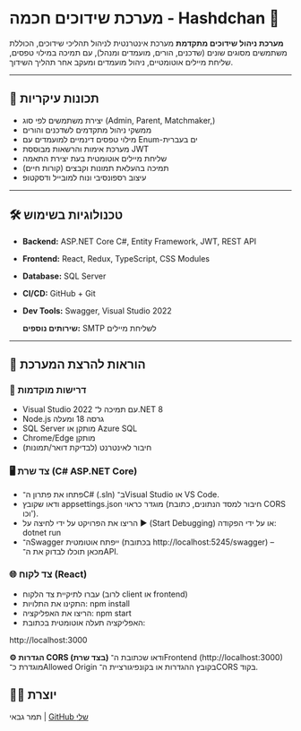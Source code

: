 # מערכת שידוכים חכמה - Hashdchan 💍


**מערכת ניהול שידוכים מתקדמת**
מערכת אינטרנטית לניהול תהליכי שידוכים, הכוללת משתמשים מסוגים שונים (שדכנים, הורים, מועמדים ומנהל), עם תמיכה במילוי טפסים, שליחת מיילים אוטומטיים, ניהול מועמדים ומעקב אחר תהליך השידוך.

---

## 🚀 תכונות עיקריות

- יצירת משתמשים לפי סוג (Admin, Parent, Matchmaker,)
- ממשקי ניהול מתקדמים לשדכנים והורים
- מילוי טפסים דינמיים למועמדים עם Enum-ים בעברית
- מערכת אימות והרשאות מבוססת JWT
- שליחת מיילים אוטומטית בעת יצירת התאמה
- תמיכה בהעלאת תמונות וקבצים (קורות חיים)
- עיצוב רספונסיבי ונוח למובייל ודסקטופ

---

## 🛠 טכנולוגיות בשימוש  
- **Backend:** ASP.NET Core C#, Entity Framework, JWT, REST API   
- **Frontend:** React, Redux, TypeScript, CSS Modules  
- **Database:** SQL Server  
- **CI/CD:** GitHub + Git  
- **Dev Tools:** Swagger, Visual Studio 2022

  **שירותים נוספים:** SMTP לשליחת מיילים

---

## 🚀 הוראות להרצת המערכת

### 🧠 דרישות מוקדמות
- Visual Studio 2022 עם תמיכה ל־.NET 8  
- Node.js גרסה 18 ומעלה  
- SQL Server מותקן או Azure SQL  
- Chrome/Edge מותקן  
- חיבור לאינטרנט (לבדיקת דואר/תמונות)

### 🖥️ צד שרת (C# ASP.NET Core)
- פתחו את פתרון ה־C# (.sln) ב־Visual Studio או VS Code.
- ודאו שקובץ appsettings.json מוגדר כראוי (חיבור למסד הנתונים, כתובת CORS וכו').
- הריצו את הפרויקט על ידי לחיצה על ▶️ (Start Debugging) או על ידי הפקודה:  dotnet run
- ה־Swagger ייפתח אוטומטית (בכתובת http://localhost:5245/swagger) – מכאן תוכלו לבדוק את ה־API.

### 🌐 צד לקוח (React)
- עברו לתיקיית צד הלקוח (לרוב client או frontend)
- התקינו את התלויות:
npm install
- הריצו את האפליקציה:
npm start
- האפליקציה תעלה אוטומטית בכתובת:

http://localhost:3000

**⚙️ הגדרות CORS (בצד שרת)**
ודאו שכתובת ה־Frontend (http://localhost:3000) מוגדרת כ־Allowed Origin בקובץ ההגדרות או בקונפיגורציית ה־CORS בקוד.

## 👩‍💻 יוצרת
תמר גבאי | [GitHub שלי](https://github.com/TamarGabay)
